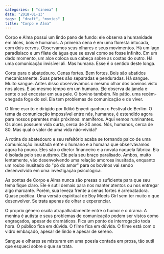 ```yaml
---
categories: [ "cinema" ]
date: "2018-01-13"
tags: [ "draft", "movies" ]
title: "Corpo e Alma"
---
```

Corpo e Alma possui um lindo pano de fundo: ele observa a humanidade em alces, bois e humanos. A primeira cena é em uma floresta intocada, com dois cervos. Observamos seus olhares e seus movimentos. Há um lago paradisíaco e um filete de água que se esvai como se fosse infinito. Em um dado momento, um alce coloca sua cabeça sobre as costas do outro. Há uma comunicação invisível ali. Mas humana. Esse é o sentido deste longa.

Corta para o abatedouro. Cenas fortes. Bem fortes. Bois são abatidos mecanicamente. Suas partes são separadas e penduradas. Há sangue. Muito sangue. Antes disso observávamos o mesmo olhar dos bovinos visto nos alces. E ao mesmo tempo em um humano. Ele observa da janela e sente o sol encostar em sua pele. O bovino também. No pátio, uma recém-chegada foge do sol. Ela tem problemas de comunicação e de viver.

O filme escrito e dirigido por Ildikó Enyedi ganhou o Festival de Berlim. O tema da comunicação impossível entre nós, humanos, é estendido agora para nossos parentes mais próximos: mamíferos. Aqui vemos ruminantes. Os alces possuem vida curta, cerca de 20 anos. Nós, humanos, cerca de 80. Mas qual o valor de uma vida não-vivida?

A rotina do abatedouro e seu refeitório acaba se tornando palco de uma comunicação inusitada entre o humano e a humana que observávamos agora há pouco. Eles são o diretor financeiro e a novata naquela fábrica. Ela é isolada pelo seu autismo. Ele pela seu braço paralisado. Ambos, muito lentamente, vão desenvolvendo uma relação amorosa inusitada, enquanto um roubo inusitado do "pó do amor" para os bovinos vai sendo desenvolvido em uma investigação psicológica.

As pontas de Corpo e Alma nunca são presas o suficiente para que seu tema fique claro. Ele é sutil demais para nos manter atentos ou nos entregar algo marcante. Porém, sua leveza frente a cenas fortes é arrebatadora. Quase poética. Uma versão espiritual de Boy Meets Girl sem ter muito o que desenvolver. Se trata apenas de olhar e experenciar.

O proprio gênero oscila atrapalhadamente entre o humor e o drama. A menina é autista e seus problemas de comunicação podem ser vistos como engraçados, apesar de dramáticos. Fica um ponto de interrogação toda hora. O público fica em dúvida. O filme fica em dúvida. O filme está com o vidro embaçado, apesar de lindo e apesar de sereno.

Sangue e olhares se misturam em uma poesia contada em prosa, tão sutil que esqueci sobre o que se trata.
